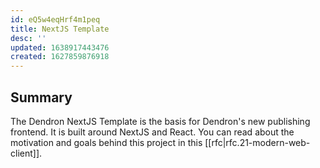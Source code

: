 ```yaml
---
id: eQ5w4eqHrf4m1peq
title: NextJS Template
desc: ''
updated: 1638917443476
created: 1627859876918
---
```


## Summary 

The Dendron NextJS Template is the basis for Dendron's new publishing frontend. It is built around NextJS and React. You can read about the motivation and goals behind this project in this [[rfc|rfc.21-modern-web-client]].
